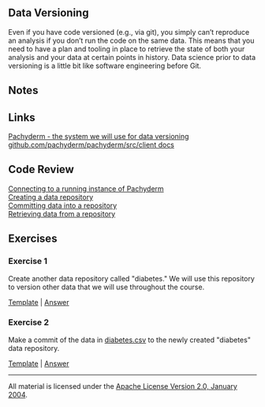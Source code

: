 ## Data Versioning

Even if you have code versioned (e.g., via git), you simply can’t reproduce an analysis if you don’t run the code on the same data. This means that you need to have a plan and tooling in place to retrieve the state of both your analysis and your data at certain points in history. Data science prior to data versioning is a little bit like software engineering before Git.

## Notes

## Links

[Pachyderm - the system we will use for data versioning](http://pachyderm.io/)    
[github.com/pachyderm/pachyderm/src/client docs](https://godoc.org/github.com/pachyderm/pachyderm/src/client)    

## Code Review

[Connecting to a running instance of Pachyderm](example1/example1.go)   
[Creating a data repository](example2/example2.go)    
[Committing data into a repository](example3/example3.go)   
[Retrieving data from a repository](example4/example4.go)      

## Exercises

### Exercise 1

Create another data repository called "diabetes."  We will use this repository to version other data that we will use throughout the course.

[Template](exercises/template1/template1.go) |
[Answer](exercises/exercise1/exercise1.go)

### Exercise 2

Make a commit of the data in [diabetes.csv](data/diabetes.csv) to the newly created "diabetes" data repository.

[Template](exercises/template2/template2.go) |
[Answer](exercises/exercise2/exercise2.go)
___
All material is licensed under the [Apache License Version 2.0, January 2004](http://www.apache.org/licenses/LICENSE-2.0).
